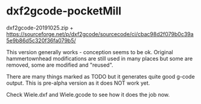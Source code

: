 # dxf2gcode-pocketMill

dxf2gcode-20191025.zip + https://sourceforge.net/p/dxf2gcode/sourcecode/ci/cbac98d2f079b0c39a5e9b86d5c320f36fa079b5/

This version generally works - conception seems to be ok.
Original hammertownhead modifications are still used in many places but some are removed, some are modified and "reused".

There are many things marked as TODO but it generates quite good g-code output.
This is pre-alpha version as it does NOT work yet.

Check Wiele.dxf and Wiele.gcode to see how it does the job now.
